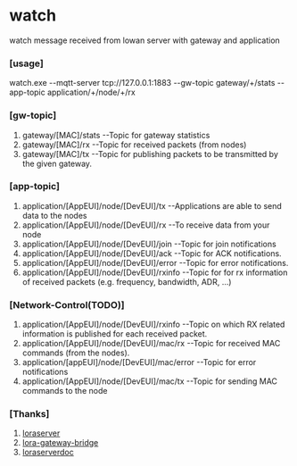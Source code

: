 # watch
watch message  received from lowan server with gateway and application 

### [usage]
watch.exe --mqtt-server tcp://127.0.0.1:1883 --gw-topic  gateway/+/stats  --app-topic application/+/node/+/rx

### [gw-topic]
1. gateway/[MAC]/stats  --Topic for gateway statistics
2. gateway/[MAC]/rx     --Topic for received packets (from nodes)
3. gateway/[MAC]/tx     --Topic for publishing packets to be transmitted by the given gateway.

### [app-topic]
1. application/[AppEUI]/node/[DevEUI]/tx     --Applications are able to send data to the nodes
2. application/[AppEUI]/node/[DevEUI]/rx     --To receive data from your node
3. application/[AppEUI]/node/[DevEUI]/join   --Topic for join notifications
4. application/[AppEUI]/node/[DevEUI]/ack    --Topic for ACK notifications.
5. application/[AppEUI]/node/[DevEUI]/error  --Topic for error notifications. 
6. application/[AppEUI]/node/[DevEUI]/rxinfo --Topic for for rx information of received packets (e.g. frequency, bandwidth, ADR, ...)

### [Network-Control(TODO)]
1. application/[AppEUI]/node/[DevEUI]/rxinfo  --Topic on which RX related information is published for each received packet.
2. application/[AppEUI]/node/[DevEUI]/mac/rx  --Topic for received MAC commands (from the nodes).
3. application/[appEUI]/node/[DevEUI]/mac/error  --Topic for error notifications
4. application/[AppEUI]/node/[DevEUI]/mac/tx   --Topic for sending MAC commands to the node

### [Thanks]
1. [loraserver](https://github.com/brocaar/loraserver)
2. [lora-gateway-bridge](https://github.com/brocaar/lora-gateway-bridge)
3. [loraserverdoc](https://docs.loraserver.io/loraserver/sending-data/)